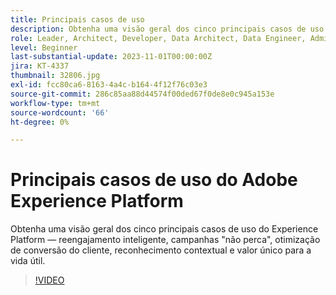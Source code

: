 ```yaml
---
title: Principais casos de uso
description: Obtenha uma visão geral dos cinco principais casos de uso do Experience Platform&mdash;Reengajamento inteligente, Não perca campanhas, Otimização de conversão do cliente, Reconhecimento contextual e Valor único para o valor da vida útil.
role: Leader, Architect, Developer, Data Architect, Data Engineer, Admin, User
level: Beginner
last-substantial-update: 2023-11-01T00:00:00Z
jira: KT-4337
thumbnail: 32806.jpg
exl-id: fcc80ca6-8163-4a4c-b164-4f12f76c03e3
source-git-commit: 286c85aa88d44574f00ded67f0de8e0c945a153e
workflow-type: tm+mt
source-wordcount: '66'
ht-degree: 0%

---
```


# Principais casos de uso do Adobe Experience Platform

Obtenha uma visão geral dos cinco principais casos de uso do Experience Platform — reengajamento inteligente, campanhas &quot;não perca&quot;, otimização de conversão do cliente, reconhecimento contextual e valor único para a vida útil.

>[!VIDEO](https://video.tv.adobe.com/v/3430461?learn=on&enablevpops&captions=por_br)

